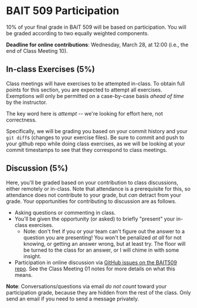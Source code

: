 # BAIT 509 Participation

10% of your final grade in BAIT 509 will be based on participation. You will be graded according to two equally weighted components. 

__Deadline for online contributions__: Wednesday, March 28, at 12:00 (i.e., the end of Class Meeting 10).

## In-class Exercises (5%)

Class meetings will have exercises to be attempted in-class. To obtain full points for this section, you are expected to attempt all exercises. Exemptions will only be permitted on a case-by-case basis _ahead of time_ by the instructor. 

The key word here is _attempt_ -- we're looking for effort here, not correctness.

Specifically, we will be grading you based on your commit history and your `git diff`s (changes to your exercise files). Be sure to commit and push to your github repo while doing class exercises, as we will be looking at your commit timestamps to see that they correspond to class meetings. 

## Discussion (5%)

Here, you'll be graded based on your contribution to class discussions, either remotely or in-class. Note that attendance is a prerequisite for this, so attendance does not contribute to your grade, but _can_ detract from your grade. Your opportunities for contributing to discussion are as follows.

- Asking questions or commenting in class.
- You'll be given the opportunity (or asked) to briefly "present" your in-class exercises.
    - Note: don't fret if you or your team can't figure out the answer to a question you are presenting! You won't be penalized _at all_ for not knowing, or getting an answer wrong, but at least try. The floor will be turned to the class for an answer, or I will chime in with some insight. 
- Participation in online discussion via [GitHub issues on the BAIT509 repo](https://github.com/vincenzocoia/BAIT509/issues). See the Class Meeting 01 notes for more details on what this means.

__Note__: Conversations/questions via email _do not count_ toward your participation grade, because they are hidden from the rest of the class. Only send an email if you need to send a message privately. 
